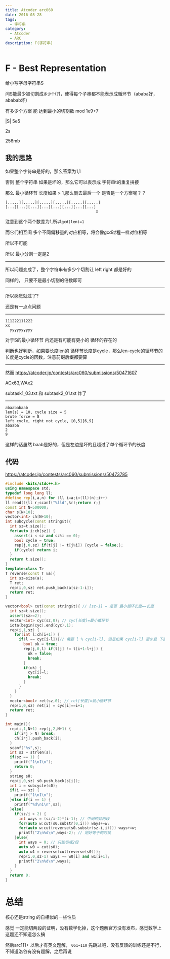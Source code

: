 ```yaml
---
title: Atcoder arc060
date: 2016-08-28
tags:
  - 字符串
category:
  - Atcoder
  - ARC
description: F(字符串)
---
```


# F - Best Representation

给小写字母字符串S

问S能最少被切割成`多少个`(?)，使得每个子串都不能表示成循环节（ababa好，ababab坏）

有多少个方案 能 达到最小的切割数 mod 1e9+7

|S| 5e5

2s

256mb

## 我的思路

如果整个字符串是好的，那么答案为1,1

否则 整个字符串 如果是坏的，那么它可以表示成 字符串t的重复拼接

那么 最小循环节 长度如果 > 1,那么删去最后一个 是否是一个方案呢？？

```
[.....][.....][.....][.....][.....][.....]
[...][...][...][...][...][...][...][...]
                                        x
```

注意到这个两个数差为1,所以`gcd(len)=1`

而它们相互间 多个不同偏移量的对应相等，将会像gcd过程一样对位相等

所以不可能

所以 最小分割一定是2

---

所以问题变成了，整个字符串有多少个切割让 left right 都是好的

同样的， 只要不是最小切割的倍数即可

---

所以感觉就过了?

还是有一点点问题

----

```
111222111222
xx
  yyyyyyyyyy
```

对于S的最小循环节 内还是有可能有更小的 循环的存在的

判断也好判断，如果要长度len的 循环节长度是cycle，那么len-cycle的循环节的长度是cycle的因数，注意前缀后缀都要算


---

然而 https://atcoder.jp/contests/arc060/submissions/50471607

ACx63,WAx2

subtask1_03.txt 和 subtask2_01.txt 炸了

---

```
abaababaab  
len(s) = 10, cycle size = 5  
brute force = 8  
left cycle, right not cycle, [0,5][6,9]  
abaaba  
2  
9
```

这样的话虽然 baab是好的，但是左边是坏的且超过了单个循环节的长度


<!--more-->

## 代码

https://atcoder.jp/contests/arc060/submissions/50473785

```cpp
#include <bits/stdc++.h>
using namespace std;
typedef long long ll;
#define rep(i,a,n) for (ll i=a;i<(ll)(n);i++)
ll read(){ll r;scanf("%lld",&r);return r;}
const int N=500000;
char s[N+10];
vector<int> ch[N+10];
int subcycle(const string&t){
  int sz=t.size();
  for(auto i:ch[sz]) {
    assert(i < sz and sz%i == 0);
    bool cycle = true;
    rep(j,0,sz) if(t[j] != t[j%i]) {cycle = false;};
    if(cycle) return i;
  }
  return t.size();
}
template<class T>
T reverse(const T &a){
  int sz=size(a);
  T ret;
  rep(i,0,sz) ret.push_back(a[sz-1-i]);
  return ret;
}

vector<bool> cut(const string&t){ // [sz-1] = 是否 最小循环长度==长度
  int sz=t.size();
  assert(sz>=2);
  vector<int> cyc(sz,0); // cyc[长度]=最小循环节
  iota(begin(cyc),end(cyc),1);
  rep(i,1,sz) {
    for(int l:ch[i+1]) {
      if(l == cyc[i-l]){// 需要 l % cyc[i-l], 但是如果 cyc[i-l] 更小且 下面相等，那么应该有更小的周期
        bool ok = true;
        rep(j,0,l) if(t[j] != t[i+1-l+j]) {
          ok = false;
          break;
        }
        if(ok) {
          cyc[i]=l;
          break;
        }
      }
    }
  }
  vector<bool> ret(sz,0); // ret[长度]=最小循环节
  rep(i,0,sz) ret[i] = cyc[i]==i+1;
  return ret;
}

int main(){
  rep(i,1,N+1) rep(j,2,N+1) {
    if(i*j > N) break;
    ch[i*j].push_back(i);
  }
  scanf("%s",s);
  int sz = strlen(s);
  if(sz == 1) {
    printf("1\n1\n");
    return 0;
  }
  string s0;
  rep(i,0,sz) s0.push_back(s[i]);
  int i = subcycle(s0);
  if(i == sz) {
    printf("1\n1\n");
  }else if(i == 1) {
    printf("%d\n1\n",sz);
  }else{
    if(sz/i > 2) {
      int ways = (sz/i-2)*(i-1); // 中间的非两段
      for(auto w:cut(s0.substr(0,i))) ways+=w;
      for(auto w:cut(reverse(s0.substr(sz-i,i)))) ways+=w;
      printf("2\n%d\n",ways-2); // 刚好等于的时候
    }else{
      int ways = 0; // 只能切成2段
      auto w0 = cut(s0);
      auto w1 = reverse(cut(reverse(s0)));
      rep(i,0,sz-1) ways += w0[i] and w1[i+1];
      printf("2\n%d\n",ways);
    }
  }
  return 0;
}
```



# 总结

核心还是string 的自相似的一些性质

感觉 一定能切两段的证明，没有数学化掉，这个题解官方没有发布，感觉数学上 这题还不知道怎么搞

然后arc111+ 以后才有英文题解， `061~110` 先跳过吧，没有反馈的训练还是不行，不知道洛谷有没有题解，之后再说